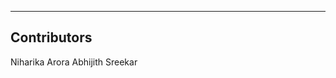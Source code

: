---------------------------------
Contributors 
---------------------------------
Niharika Arora
Abhijith Sreekar 

